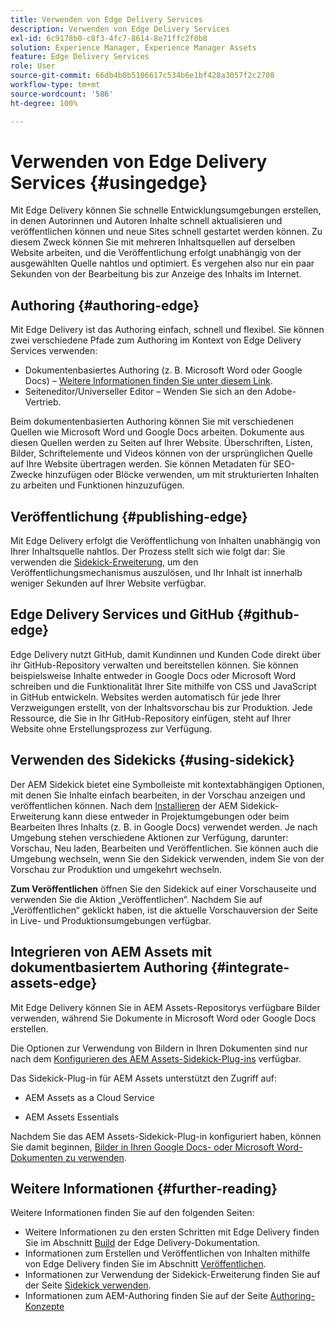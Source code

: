 ```yaml
---
title: Verwenden von Edge Delivery Services
description: Verwenden von Edge Delivery Services
exl-id: 6c9178b0-c8f3-4fc7-8614-8e71ffc2f0b8
solution: Experience Manager, Experience Manager Assets
feature: Edge Delivery Services
role: User
source-git-commit: 66db4b0b5106617c534b6e1bf428a3057f2c2708
workflow-type: tm+mt
source-wordcount: '586'
ht-degree: 100%

---
```


# Verwenden von Edge Delivery Services {#usingedge}

Mit Edge Delivery können Sie schnelle Entwicklungsumgebungen erstellen, in denen Autorinnen und Autoren Inhalte schnell aktualisieren und veröffentlichen können und neue Sites schnell gestartet werden können. Zu diesem Zweck können Sie mit mehreren Inhaltsquellen auf derselben Website arbeiten, und die Veröffentlichung erfolgt unabhängig von der ausgewählten Quelle nahtlos und optimiert. Es vergehen also nur ein paar Sekunden von der Bearbeitung bis zur Anzeige des Inhalts im Internet.

## Authoring {#authoring-edge}

Mit Edge Delivery ist das Authoring einfach, schnell und flexibel. Sie können zwei verschiedene Pfade zum Authoring im Kontext von Edge Delivery Services verwenden:

* Dokumentenbasiertes Authoring (z. B. Microsoft Word oder Google Docs) – [Weitere Informationen finden Sie unter diesem Link](https://www.hlx.live/docs/authoring).
* Seiteneditor/Universeller Editor – Wenden Sie sich an den Adobe-Vertrieb.

Beim dokumentenbasierten Authoring können Sie mit verschiedenen Quellen wie Microsoft Word und Google Docs arbeiten. Dokumente aus diesen Quellen werden zu Seiten auf Ihrer Website. Überschriften, Listen, Bilder, Schriftelemente und Videos können von der ursprünglichen Quelle auf Ihre Website übertragen werden. Sie können Metadaten für SEO-Zwecke hinzufügen oder Blöcke verwenden, um mit strukturierten Inhalten zu arbeiten und Funktionen hinzuzufügen.

## Veröffentlichung {#publishing-edge}

Mit Edge Delivery erfolgt die Veröffentlichung von Inhalten unabhängig von Ihrer Inhaltsquelle nahtlos. Der Prozess stellt sich wie folgt dar: Sie verwenden die [Sidekick-Erweiterung](#using-sidekick), um den Veröffentlichungsmechanismus auszulösen, und Ihr Inhalt ist innerhalb weniger Sekunden auf Ihrer Website verfügbar.

## Edge Delivery Services und GitHub {#github-edge}

Edge Delivery nutzt GitHub, damit Kundinnen und Kunden Code direkt über ihr GitHub-Repository verwalten und bereitstellen können. Sie können beispielsweise Inhalte entweder in Google Docs oder Microsoft Word schreiben und die Funktionalität Ihrer Site mithilfe von CSS und JavaScript in GitHub entwickeln. Websites werden automatisch für jede Ihrer Verzweigungen erstellt, von der Inhaltsvorschau bis zur Produktion. Jede Ressource, die Sie in Ihr GitHub-Repository einfügen, steht auf Ihrer Website ohne Erstellungsprozess zur Verfügung.

## Verwenden des Sidekicks {#using-sidekick}

Der AEM Sidekick bietet eine Symbolleiste mit kontextabhängigen Optionen, mit denen Sie Inhalte einfach bearbeiten, in der Vorschau anzeigen und veröffentlichen können. Nach dem [Installieren](https://www.hlx.live/docs/sidekick-extension) der AEM Sidekick-Erweiterung kann diese entweder in Projektumgebungen oder beim Bearbeiten Ihres Inhalts (z. B. in Google Docs) verwendet werden. Je nach Umgebung stehen verschiedene Aktionen zur Verfügung, darunter: Vorschau, Neu laden, Bearbeiten und Veröffentlichen. Sie können auch die Umgebung wechseln, wenn Sie den Sidekick verwenden, indem Sie von der Vorschau zur Produktion und umgekehrt wechseln.

**Zum Veröffentlichen** öffnen Sie den Sidekick auf einer Vorschauseite und verwenden Sie die Aktion „Veröffentlichen“. Nachdem Sie auf „Veröffentlichen“ geklickt haben, ist die aktuelle Vorschauversion der Seite in Live- und Produktionsumgebungen verfügbar.

## Integrieren von AEM Assets mit dokumentbasiertem Authoring {#integrate-assets-edge}

Mit Edge Delivery können Sie in AEM Assets-Repositorys verfügbare Bilder verwenden, während Sie Dokumente in Microsoft Word oder Google Docs erstellen.

Die Optionen zur Verwendung von Bildern in Ihren Dokumenten sind nur nach dem [Konfigurieren des AEM Assets-Sidekick-Plug-ins](https://www.hlx.live/developer/configuring-aem-assets-sidekick-plugin) verfügbar.

Das Sidekick-Plug-in für AEM Assets unterstützt den Zugriff auf:

* AEM Assets as a Cloud Service

* AEM Assets Essentials

Nachdem Sie das AEM Assets-Sidekick-Plug-in konfiguriert haben, können Sie damit beginnen, [Bilder in Ihren Google Docs- oder Microsoft Word-Dokumenten zu verwenden](https://www.hlx.live/docs/aem-assets-sidekick-plugin).

## Weitere Informationen {#further-reading}

Weitere Informationen finden Sie auf den folgenden Seiten:

* Weitere Informationen zu den ersten Schritten mit Edge Delivery finden Sie im Abschnitt [Build](https://www.hlx.live/docs/#build) der Edge Delivery-Dokumentation.
* Informationen zum Erstellen und Veröffentlichen von Inhalten mithilfe von Edge Delivery finden Sie im Abschnitt [Veröffentlichen](https://www.hlx.live/docs/authoring).
* Informationen zur Verwendung der Sidekick-Erweiterung finden Sie auf der Seite [Sidekick verwenden](https://www.hlx.live/docs/sidekick).
* Informationen zum AEM-Authoring finden Sie auf der Seite [Authoring-Konzepte](/help/sites-authoring/author.md)
